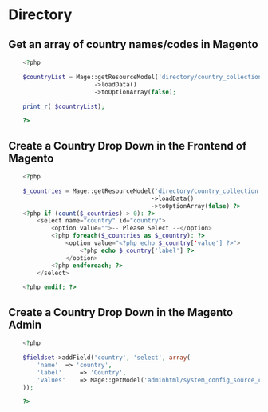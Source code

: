 # Directory

## Get an array of country names/codes in Magento

```php
    <?php

    $countryList = Mage::getResourceModel('directory/country_collection')
                        ->loadData()
                        ->toOptionArray(false);

    print_r( $countryList);

    ?>
```

## Create a Country Drop Down in the Frontend of Magento

```php
    <?php

    $_countries = Mage::getResourceModel('directory/country_collection')
                                        ->loadData()
                                        ->toOptionArray(false) ?>
    <?php if (count($_countries) > 0): ?>
        <select name="country" id="country">
            <option value="">-- Please Select --</option>
            <?php foreach($_countries as $_country): ?>
                <option value="<?php echo $_country['value'] ?>">
                    <?php echo $_country['label'] ?>
                </option>
            <?php endforeach; ?>
        </select>

    <?php endif; ?>
```

## Create a Country Drop Down in the Magento Admin

```php
    <?php

    $fieldset->addField('country', 'select', array(
        'name'  => 'country',
        'label'     => 'Country',
        'values'    => Mage::getModel('adminhtml/system_config_source_country')->toOptionArray(),
    ));

    ?>
```